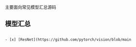主要面向常见模型汇总源码

## 模型汇总

                                                                                                                          - [x] [ResNet](https://github.com/pytorch/vision/blob/main